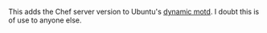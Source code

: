 This adds the Chef server version to Ubuntu's [dynamic motd](http://manpages.ubuntu.com/manpages/xenial/man5/update-motd.5.html). I doubt this is of use to anyone else. 
